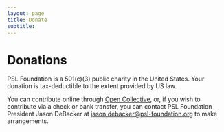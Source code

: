 ```yaml
---
layout: page
title: Donate
subtitle:
---
```



# Donations

PSL Foundation is a 501(c)(3) public charity in the United States. Your donation is tax-deductible to the extent provided by US law.

You can contribute online through [Open Collective](https://opencollective.com/psl), or, if you wish to contribute via a check or bank transfer, you can contact PSL Foundation President Jason DeBacker at [jason.debacker@psl-foundation.org](mailto:jason.debacker@psl-foundation.org) to make arrangements.
